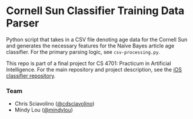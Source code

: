 # Cornell Sun Classifier Training Data Parser
Python script that takes in a CSV file denoting age data for the Cornell Sun and generates the necessary features for the Naïve Bayes article age classifier. For the primary parsing logic, see `csv-processing.py`.

This repo is part of a final project for CS 4701: Practicum in Artificial Intelligence. For the main repository and project description, see the [iOS classifier repository](https://github.com/cornell-sun/sun-article-age-classifier).

### Team
- Chris Sciavolino ([@cdsciavolino](https://github.com/cdsciavolino))
- Mindy Lou ([@mindylou](https://github.com/mindylou))
